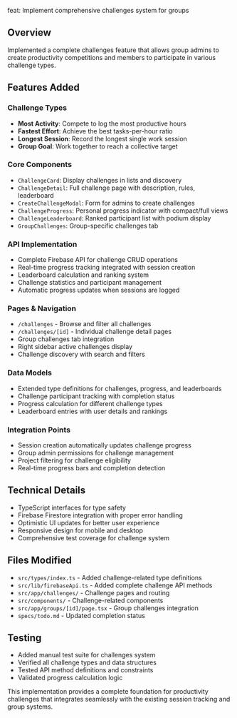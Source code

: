 feat: Implement comprehensive challenges system for groups

## Overview
Implemented a complete challenges feature that allows group admins to create productivity competitions and members to participate in various challenge types.

## Features Added

### Challenge Types
- **Most Activity**: Compete to log the most productive hours
- **Fastest Effort**: Achieve the best tasks-per-hour ratio  
- **Longest Session**: Record the longest single work session
- **Group Goal**: Work together to reach a collective target

### Core Components
- `ChallengeCard`: Display challenges in lists and discovery
- `ChallengeDetail`: Full challenge page with description, rules, leaderboard
- `CreateChallengeModal`: Form for admins to create challenges
- `ChallengeProgress`: Personal progress indicator with compact/full views
- `ChallengeLeaderboard`: Ranked participant list with podium display
- `GroupChallenges`: Group-specific challenges tab

### API Implementation
- Complete Firebase API for challenge CRUD operations
- Real-time progress tracking integrated with session creation
- Leaderboard calculation and ranking system
- Challenge statistics and participant management
- Automatic progress updates when sessions are logged

### Pages & Navigation
- `/challenges` - Browse and filter all challenges
- `/challenges/[id]` - Individual challenge detail pages
- Group challenges tab integration
- Right sidebar active challenges display
- Challenge discovery with search and filters

### Data Models
- Extended type definitions for challenges, progress, and leaderboards
- Challenge participant tracking with completion status
- Progress calculation for different challenge types
- Leaderboard entries with user details and rankings

### Integration Points
- Session creation automatically updates challenge progress
- Group admin permissions for challenge management
- Project filtering for challenge eligibility
- Real-time progress bars and completion detection

## Technical Details
- TypeScript interfaces for type safety
- Firebase Firestore integration with proper error handling
- Optimistic UI updates for better user experience
- Responsive design for mobile and desktop
- Comprehensive test coverage for challenge system

## Files Modified
- `src/types/index.ts` - Added challenge-related type definitions
- `src/lib/firebaseApi.ts` - Added complete challenge API methods
- `src/app/challenges/` - Challenge pages and routing
- `src/components/` - Challenge-related components
- `src/app/groups/[id]/page.tsx` - Group challenges integration
- `specs/todo.md` - Updated completion status

## Testing
- Added manual test suite for challenges system
- Verified all challenge types and data structures
- Tested API method definitions and constraints
- Validated progress calculation logic

This implementation provides a complete foundation for productivity challenges that integrates seamlessly with the existing session tracking and group systems.